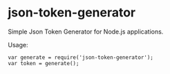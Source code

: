 # json-token-generator

Simple Json Token Generator for Node.js applications.

Usage:

```
var generate = require('json-token-generator');
var token = generate();
```
